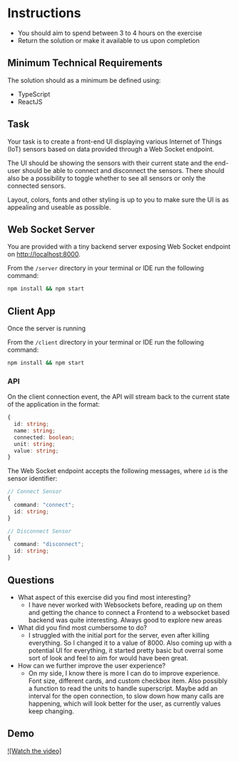 # Instructions

- You should aim to spend between 3 to 4 hours on the exercise
- Return the solution or make it available to us upon completion

## Minimum Technical Requirements

The solution should as a minimum be defined using:

- TypeScript
- ReactJS

## Task

Your task is to create a front-end UI displaying various Internet of Things (IoT) sensors based on data provided through a Web Socket endpoint.

The UI should be showing the sensors with their current state and the end-user should be able to connect and disconnect the sensors. There should also be a possibility to toggle whether to see all sensors or only the connected sensors.

Layout, colors, fonts and other styling is up to you to make sure the UI is as appealing and useable as possible.

## Web Socket Server

You are provided with a tiny backend server exposing Web Socket endpoint on <http://localhost:8000>.

From the `/server` directory in your terminal or IDE run the following command:

```bash
npm install && npm start
```

## Client App

Once the server is running

From the `/client` directory in your terminal or IDE run the following command:

```bash
npm install && npm start
```

### API

On the client connection event, the API will stream back to the current state of the application in the format:

```typescript
{
  id: string;
  name: string;
  connected: boolean;
  unit: string;
  value: string;
}
```

The Web Socket endpoint accepts the following messages, where `id` is the sensor identifier:

```typescript
// Connect Sensor
{
  command: "connect";
  id: string;
}

// Disconnect Sensor
{
  command: "disconnect";
  id: string;
}
```

## Questions

- What aspect of this exercise did you find most interesting?
  - I have never worked with Websockets before, reading up on them and getting the chance to connect a Frontend to a websocket based backend was quite interesting. Always good to explore new areas
- What did you find most cumbersome to do?
  - I struggled with the initial port for the server, even after killing everything. So I changed it to a value of 8000. Also coming up with a potential UI for everything, it started pretty basic but overral some sort of look and feel to aim for would have been great.
- How can we further improve the user experience?
  - On my side, I know there is more I can do to improve experience. Font size, different cards, and custom checkbox item. Also possibly a function to read the units to handle superscript. Maybe add an interval for the open connection, to slow down how many calls are happening, which will look better for the user, as currently values keep changing.

## Demo

[![Watch the video]](https://github.com/bmosoane/sensor/assets/20299282/06dc5a77-b72c-46fc-a333-43cba4e8d500)

